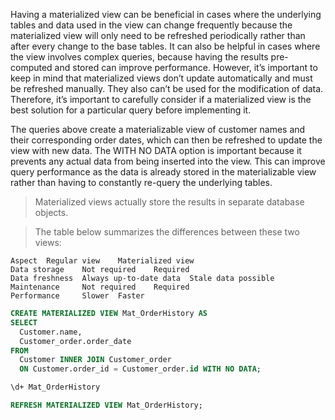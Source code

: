 Having a materialized view can be beneficial in cases where the underlying tables and data used in the view can change frequently because the materialized view will only need to be refreshed periodically rather than after every change to the base tables. It can also be helpful in cases where the view involves complex queries, because having the results pre-computed and stored can improve performance. However, it’s important to keep in mind that materialized views don’t update automatically and must be refreshed manually. They also can’t be used for the modification of data. Therefore, it’s important to carefully consider if a materialized view is the best solution for a particular query before implementing it.

The queries above create a materializable view of customer names and their corresponding order dates, which can then be refreshed to update the view with new data. The WITH NO DATA option is important because it prevents any actual data from being inserted into the view. This can improve query performance as the data is already stored in the materializable view rather than having to constantly re-query the underlying tables. 

> Materialized views actually store the results in separate database objects.

> The table below summarizes the differences between these two views:

```text
Aspect 	Regular view 	Materialized view
Data storage 	Not required 	Required
Data freshness 	Always up-to-date data 	Stale data possible
Maintenance 	Not required 	Required
Performance 	Slower 	Faster
```

```sql
CREATE MATERIALIZED VIEW Mat_OrderHistory AS
SELECT
  Customer.name,
  Customer_order.order_date
FROM
  Customer INNER JOIN Customer_order 
  ON Customer.order_id = Customer_order.id WITH NO DATA;
```

```bash
\d+ Mat_OrderHistory 
```

```sql
REFRESH MATERIALIZED VIEW Mat_OrderHistory;
```